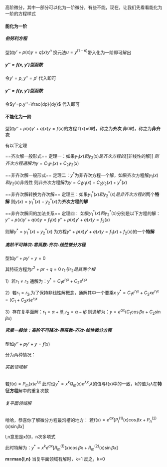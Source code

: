 高阶微分，其中一部分可以化为一阶微分，有些不能，现在，让我们先看看能化为一阶的方程样式
#### 能化为一阶
##### 伯努利方程
型如$y'+p(x)y=q(x)y^n$
换元法$u=y^(1-n)$带入化为一阶即可解出

##### $y''=f(x,y')$型函数
令$y'=p,y''=p'$
代入即可

##### $y''=f(y,y')$型函数
令$y'=p.y''=\frac{dp}{dy}$
代入即可



#### 不能化为一阶
型如$y''+p(x)y'+q(x)y=f(x)$的方程
f(x)=0时，称之为**齐次**
非0时，称之为**非齐次**

有以下定理

==齐次解一般形式==
定理一：如果$y_{1}(x)和y_{2}(x)是齐次方程的$[[非线性的解]]
$则齐次方程通解为y=C_{1}y_{1}(x)+C_{2}y_{2}(x)$

==非齐次解一般形式==
定理二：$y^*$为非齐次方程一个解，如果齐次方程解$y_{1}(x)和y_{2}(x)$非线性
则非齐次方程解为$y=C_{1}y_{1}(x)+C_{2}y_{2}(x)+y^*(x)$

==非齐次解转换为齐次解==
定理三：如果$y^*_{1}(x)和y^*_{2}(x)是非齐次方程的$两个**特解**
则$y(x)=y^*_{1}(x)-y^*_{2}(x)$为**齐次方程的解**

==非齐次解间的加法关系==
定理四：
如果$y^*_{1}(x)和y^*_{2}(x)$分别是以下方程的解：
$y''+p(x)y'+q(x)y=f_{1}(x)$
$y''+p(x)y'+q(x)y=f_{2}(x)$

则解$y^*=y^*_{1}(x)+y^*_{2}(x)$
为方程$y''+p(x)y'+q(x)y=f_{1}(x)+f_{2}(x)$的一个**特解**

##### 高阶不可降次-常系数-齐次-线性微分方程
型如$y''+py'+y=0$

其特征方程为$r^2+pr+q=0$
$r_{1}与r_{2}是其两个根$



1）若$r_{1}\neq r_{2}$
通解为：$y^*=C_{1}e^{r_{1}x}+C_{2}e^{r_{2}x}$

2）若$r_{1}=r_{2}$,为了保持非线性解概念，通解其中一个要乘x
$y^*=C_{1}e^{r_{1}x}+C_{2}xe^{r_{1}x}=(C_{1}+C_{2}x)e^{r_{1}x}$

3）存在复平面解：$r_{1}=\alpha+i\beta,r_{2}=\alpha-i\beta$
则通解为：$y=e^{\alpha x}(C_{1}\cos \beta x+C_{2}\sin \beta x)$


##### 究极一般体：高阶不可降次-带系数-齐次-线性微分方程
型如$y''+py'+y=f(x)$

分为两种情况：

###### 实数领域解
若$f(x)=P_{m}(x)e^{\lambda x}$
此时设$y^*=x^kQ_{m}(x)e^{\lambda x}$,$\lambda$的值与f(x)中的一致，k的值为$\lambda$在**特征方程**解中的重复次数


###### 复平面领域解
哈哈，恭喜你了解微分方程最沟槽的地方：
若$f(x)=e^{\alpha x}[P^{(1)}_{l}(x)\cos \beta x+P^{(2)}_{n}(x)\sin \beta x]$

l,n意思是x的l，n次多项式

此时特解为：$y^*=x^ke^{\alpha x}[R^{(1)}_{m}(x)\cos \beta x+R^{(2)}_{m}(x)\sin \beta x]$

**m=max{l,n}**
当复平面领域有解时，k=1
反之，k=0